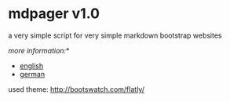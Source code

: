 # mdpager v1.0


a very simple script for very simple markdown bootstrap websites

**more information*:**

* [english](https://github.com/GabrielWanzek/mdpager/blob/master/content/home.md)
* [german](https://github.com/GabrielWanzek/mdpager/blob/master/content/German.md)


used theme: http://bootswatch.com/flatly/

